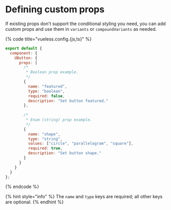 # Defining custom props

If existing props don’t support the conditional styling you need, you can add custom props and use them in `variants` or `compoundVariants` as needed.

{% code title="vueless.config.{js,ts}" %}
```js
export default {
  component: {
    UButton: {
      props: [
        /* 
         * Boolean prop example.
         */
        {
          name: "featured",
          type: "boolean",
          required: false,
          description: "Set button featured." 
        },
        
        /* 
         * Enum (string) prop example.
         */
        {
          name: "shape",
          type: "string",
          values: ["circle", "parallelogram", "square"],
          required: true,
          description: "Set button shape." 
        }
      }
    }
  }
};
```
{% endcode %}

{% hint style="info" %}
The `name` and `type` keys are required; all other keys are optional.
{% endhint %}

